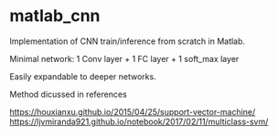 # matlab_cnn
Implementation of CNN train/inference from scratch in Matlab.

Minimal network: 1 Conv layer + 1 FC layer + 1 soft_max layer

Easily expandable to deeper networks.

Method dicussed in references

 https://houxianxu.github.io/2015/04/25/support-vector-machine/
 https://ljvmiranda921.github.io/notebook/2017/02/11/multiclass-svm/
